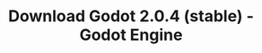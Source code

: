 ---
# Generated by /scripts/js/download_archive_generator !!! do not edit by hand !!!
title: 'Download Godot 2.0.4 (stable) - Godot Engine'
type: 'download/archive'
name: '2.0.4'
flavor: 'stable'
release_date: '2016-07-09T03:00:00-00:00'
release_notes: '/article/maintenance-release-godot-2-0-4/'
links:
  linux.64:
    name: 'linux.64'
    title: 'Linux'
    caption: 'Standard (x86_64)'
    tags:
      - '64 bit'
    hosts:
      github_builds:
        regular: 'https://github.com/godotengine/godot-builds/releases/download/2.0.4-stable/Godot_v2.0.4_stable_x11.64.zip'
        mono: '#'
      github:
        regular: 'https://github.com/godotengine/godot/releases/download/2.0.4-stable/Godot_v2.0.4_stable_x11.64.zip'
        mono: '#'
  macos.universal:
    name: 'macos.universal'
    title: 'macOS'
    caption: 'Universal (x86_64 + Apple Silicon)'
    tags:
      - 'Intel/Apple Silicon'
      - '64 bit'
    hosts:
      github_builds:
        regular: 'https://github.com/godotengine/godot-builds/releases/download/2.0.4-stable/Godot_v2.0.4_stable_osx.fat.zip'
        mono: '#'
      github:
        regular: 'https://github.com/godotengine/godot/releases/download/2.0.4-stable/Godot_v2.0.4_stable_osx.fat.zip'
        mono: '#'
  windows.64:
    name: 'windows.64'
    title: 'Windows'
    caption: 'Standard (x86_64)'
    tags:
      - '64 bit'
    hosts:
      github_builds:
        regular: 'https://github.com/godotengine/godot-builds/releases/download/2.0.4-stable/Godot_v2.0.4_stable_win64.exe.zip'
        mono: '#'
      github:
        regular: 'https://github.com/godotengine/godot/releases/download/2.0.4-stable/Godot_v2.0.4_stable_win64.exe.zip'
        mono: '#'
  linux_server.64:
    name: 'linux_server.64'
    title: 'Linux Server'
    caption: 'Standard (x86_64)'
    tags:
      - '64 bit'
    hosts:
      github_builds:
        regular: 'https://github.com/godotengine/godot-builds/releases/download/2.0.4-stable/Godot_v2.0.4_stable_linux_server.64.zip'
        mono: '#'
      github:
        regular: 'https://github.com/godotengine/godot/releases/download/2.0.4-stable/Godot_v2.0.4_stable_linux_server.64.zip'
        mono: '#'
  linux.32:
    name: 'linux.32'
    title: 'Linux'
    caption: 'Standard (x86)'
    tags:
      - '32 bit'
    hosts:
      github_builds:
        regular: 'https://github.com/godotengine/godot-builds/releases/download/2.0.4-stable/Godot_v2.0.4_stable_x11.32.zip'
        mono: '#'
      github:
        regular: 'https://github.com/godotengine/godot/releases/download/2.0.4-stable/Godot_v2.0.4_stable_x11.32.zip'
        mono: '#'
  windows.32:
    name: 'windows.32'
    title: 'Windows'
    caption: 'Standard (x86)'
    tags:
      - '32 bit'
    hosts:
      github_builds:
        regular: 'https://github.com/godotengine/godot-builds/releases/download/2.0.4-stable/Godot_v2.0.4_stable_win32.exe.zip'
        mono: '#'
      github:
        regular: 'https://github.com/godotengine/godot/releases/download/2.0.4-stable/Godot_v2.0.4_stable_win32.exe.zip'
        mono: '#'
  templates:
    name: 'templates'
    title: 'Export templates'
    caption: ''
    tags:
      - 'Used to export your games to all supported platforms'
    hosts:
      github_builds:
        regular: 'https://github.com/godotengine/godot-builds/releases/download/2.0.4-stable/Godot_v2.0.4_stable_export_templates.tpz'
        mono: '#'
      github:
        regular: 'https://github.com/godotengine/godot/releases/download/2.0.4-stable/Godot_v2.0.4_stable_export_templates.tpz'
        mono: '#'
primaryPlatforms:
  - 'linux.64'
  - 'macos.universal'
  - 'windows.64'
  - 'linux_server.64'
  - 'templates'
---